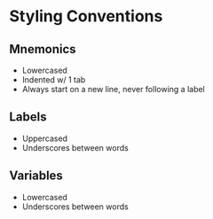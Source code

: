 Styling Conventions
===================
Mnemonics
---------
* Lowercased
* Indented w/ 1 tab
* Always start on a new line, never following a label

Labels
------
* Uppercased
* Underscores between words

Variables
---------
* Lowercased
* Underscores between words